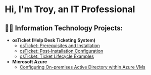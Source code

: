 <h1>Hi, I'm Troy, an IT Professional

<h2>👨‍💻 Information Technology Projects:</h2>

- <b>osTicket (Help Desk Ticketing System)</b>
  - [osTicket: Prerequisites and Installation](https://github.com/troyprudetphub/osticket-prereq)
  - [osTicket: Post-Installation Configuration](https://github.com/troyprudetphub/post-install-config)
  - [osTicket: Ticket Lifecycle Examples](https://github.com/troyprudetphub/ticket-lifecycle)
- <b>Microsoft Azure</b>
  - [Configuring On-premises Active Directory within Azure VMs](https://github.com/troyprudetphub/configure-ad)
  

